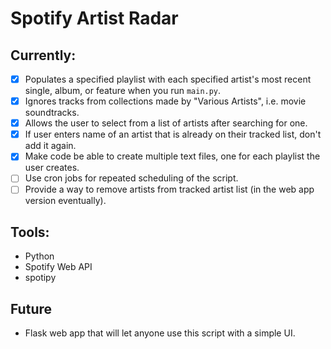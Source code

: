 # Spotify Artist Radar

## Currently:
- [X] Populates a specified playlist with each specified artist's most recent single, album, or feature when you run `main.py`.
- [X] Ignores tracks from collections made by "Various Artists", i.e. movie soundtracks.
- [X] Allows the user to select from a list of artists after searching for one.
- [X] If user enters name of an artist that is already on their tracked list, don't add it again.
- [X] Make code be able to create multiple text files, one for each playlist the user creates. 
- [ ] Use cron jobs for repeated scheduling of the script.
- [ ] Provide a way to remove artists from tracked artist list (in the web app version eventually).

## Tools: 
- Python
- Spotify Web API
- spotipy

## Future
- Flask web app that will let anyone use this script with a simple UI.
